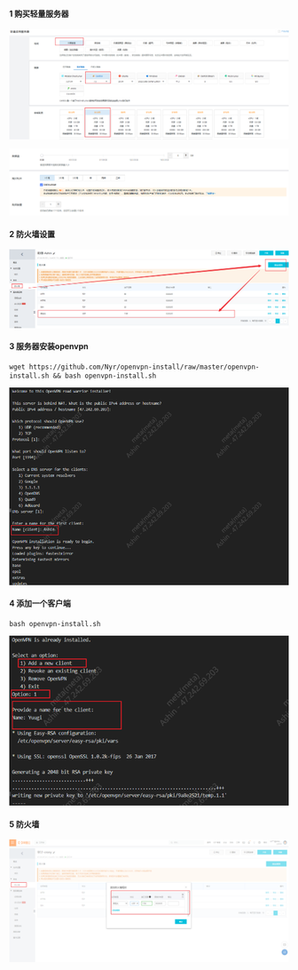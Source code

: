 

#### 1 购买轻量服务器

![image-20230905195256730](assets/image-20230905195256730.png)

![image-20230905195308900](assets/image-20230905195308900.png)

#### 2 防火墙设置

![image-20230905195215119](assets/image-20230905195215119.png)



#### 3 服务器安装openvpn

```
wget https://github.com/Nyr/openvpn-install/raw/master/openvpn-install.sh && bash openvpn-install.sh
```

![image-20230905195116932](assets/image-20230905195116932.png)

#### 4 添加一个客户端

```
bash openvpn-install.sh
```

![image-20230905195511518](assets/image-20230905195511518.png)

#### 5 防火墙



![image-20230920140954236](assets/image-20230920140954236.png)
